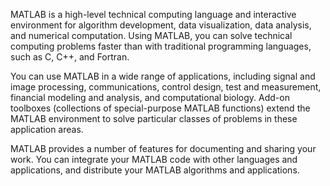 MATLAB is a high-level technical computing language and interactive environment for algorithm development, data visualization, data analysis, and numerical computation. Using MATLAB, you can solve technical computing problems faster than with traditional programming languages, such as C, C++, and Fortran.

You can use MATLAB in a wide range of applications, including signal and image processing, communications, control design, test and measurement, financial modeling and analysis, and computational biology. Add-on toolboxes (collections of special-purpose MATLAB functions) extend the MATLAB environment to solve particular classes of problems in these application areas.

MATLAB provides a number of features for documenting and sharing your work. You can integrate your MATLAB code with other languages and applications, and distribute your MATLAB algorithms and applications.
